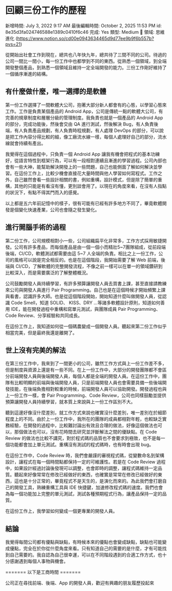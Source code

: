 # 回顧三份工作的歷程

新增時間: July 3, 2022 9:17 AM
最後編輯時間: October 2, 2025 11:53 PM
id: 8e35d3fa024746588e1389c0410f6c46
完成: Yes
類型: Medium
🧩 領域: 思維進化 (https://www.notion.so/cd00e0943634465d9d77ee9b9f6b557b?pvs=21)

從開始出社會工作到現在，總共也八年快九年，總共待了三間不同的公司。待過的公司一間比一間小，每一份工作中也都學到不同的東西。從熟悉一個領域，到全端開發整個產品，到熟悉一個領域且維持一定全端開發的能力。三份工作剛好維持了一個循序漸進的結構。

## 有什麼做什麼，唯一選擇的是軟體

第一份工作選擇了一間軟體大公司，抱著大部分新人都會有的心態，以學習心態來工作。工作是負責某個產品的 Android App，公司是傳統一點的軟體大公司，有完善的規章制度和層層分級的管理制度。我負責也就是一個產品的 Android App 的部分，完成功能後，然後會交由 QA 進行測試，然後解決 Bug，有人負責後端，有人負責產品規劃，有人負責時程規劃，有人處理 DevOps 的部分，可以說是把工作內容分得比較的細，像工廠流水線一樣，每個人處理好自己的部分，流水線就會持續有產出。

我覺得在這個過程中，只負責一個 Android App 讓我有機會把程式的基本功練好，從語言特性到框架行為，可以有一段相對連續且漸進的學習過程。公司內部也會有一些大神，能幫助解決開發上的一些問題，自己也能側面了解如何解決並學習。在這份工作上，比較少機會直接花大量時間與他人學習如何寫程式。工作之外，自己雖然會看一些設計相關的書，例如重構，設計模式，但是除了簡單的重構，其他的只能是有看沒有懂，更別談會用了。以現在的角度來看，在沒有人指點的狀況下，有點不得其門而入的感覺。

以上都是五六年前記憶中的樣子，很有可能有已經有許多地方不同了，畢竟軟體開發是個變化快速產業，公司也會隨之發生變化。

## 進行開腦手術的過程

第二份工作，公司規模相對小一些，公司組織扁平化非常多，工作方式採用敏捷開發。公司有許多產品，而每個產品是由一個一個小而精壯5~7團隊組成，從前段端後端，CI/CD，軟體測試都需要由這 5~7 人全端的負責。相比之上一份工作，公司的風格可以說是完全相反的。也是在這個階段，我開始需要了解 Web 前端，後端與 CI/CD，了解軟體的完整開發流程，不像之前一樣可以在單一的領域鑽研到比較深入，而是需要廣泛的了解整體概況。

公司鼓勵開發人員持續學習，有許多預算讓開發人員去買書上課，甚至直接請教練來公司與開發人員進行 Pair Programming。自己也是在這個時候才開始頻繁上課與看書，認識許多大師。也是從這個階段開始，開始知道什麼叫做開發人員，從認識 Code Smell，知道 SOLID、 KISS、DRY …等諸多軟體設計原則，知道如何善用  IDE，能在開發過程中重構和寫單元測試，與團隊成員 Pair Programming、Code Review、分享經驗和共同成長。

在這份工作上，我知道如何從一個碼農變成一個開發人員。聽起來第二份工作似乎相當完美，但是最終我還是離開了。

## 世上沒有完美的解法

在第三份工作中，我來到了一間更小的公司，雖然工作方式與上一份工作差不多，但是制度與資源上還是有一些不同。在上一份工作中，大部分的開發團隊都不會區分前端開發人員與後端開發人員，每個人都是全端的開發人員。在這份工作中，團隊有比較明顯的前端與後端開發人員，只是前端開發人員也會需要具備一些後端開發技能，在後端負擔相對較重的時候，前端開發人員可以協助開發。開發過程也與上一份工作一樣，會 Pair Programming、Code Review，公司也同樣鼓勵並提供預算讓開發人員持續學習，就本質上來說與上一份工作區別不大。

聽到這邊好像沒什麼差別，就工作方式來說也確實沒什麼差別，唯一差別在於細節程度上的不同。由於上一份工作中，我所在的團隊的成員都相對年輕，也較缺乏實務經驗，在開發的過程中，比較難討論出有效且合理的做法，好像這個做法也可以，那個做法也可以，沒有花時間去研究並評斷解法之間的優缺點。在 Code Review 的做法也比較不講究，對於程式碼的品質也不會要求到極致，也不是每一個功能都會加上單元測試。重構沒有測試的程式碼時，也有時會出現 bug。

在這份工作中，Code Review 時，我們會嚴謹的審視程式碼，從變數命名到架構設計，讓程式在每一個時間點都保持一定的可維護性。若是在 Code Review 過程中，如果設計經過討論後發現可以調整，也會即時的調整，讓程式碼維持一定品質。聽起來好像常常在修改已經做好的東西，也確實是常常在修改已經做好的東西，這也是十分正常的，畢竟程式不是天生的，是演化而來的。為此我們會打磨自己的開發工具，熟練重構工具與 IDE 快捷鍵，加速修改程式碼的速度。我們也會為每一個功能加上完整的單元測試，測試各種預期程式行為，讓產品保持一定的品質。

在這份工作上，我學習如何變成一個更專業的開發人員。

## 結論

我覺得每間公司都有優點與缺點，有時候本來的優點也會變成缺點，缺點也可能變成優點，完全在於你從什麼角度來看。只有知道自己的需要的是什麼，才有可能找到自己需要的。我自認為自己很幸運，可以在不同階段遇到的合適工作方式，也十分感謝遇到每個人事物與機會。

======= 以下是工商時間 =======

公司正在尋找前端、後端、App 的開發人員，歡迎有興趣的朋友履歷投起來